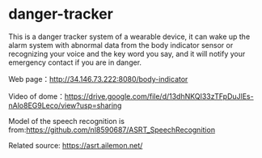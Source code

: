 # danger-tracker
This is a danger tracker system of a wearable device, it can wake up the alarm system with abnormal data from the body indicator sensor or recognizing your voice and the key word you say, and it will notify your emergency contact if you are in danger.





Web page：http://34.146.73.222:8080/body-indicator


Video of dome：https://drive.google.com/file/d/13dhNKQI33zTFpDuJlEs-nAlo8EG9Leco/view?usp=sharing



Model of the speech recognition is from:https://github.com/nl8590687/ASRT_SpeechRecognition

Related source: https://asrt.ailemon.net/
